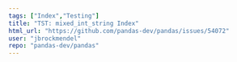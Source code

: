 ```yaml
---
tags: ["Index","Testing"]
title: "TST: mixed_int_string Index"
html_url: "https://github.com/pandas-dev/pandas/issues/54072"
user: "jbrockmendel"
repo: "pandas-dev/pandas"
---
```


